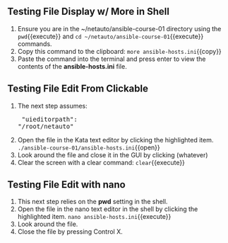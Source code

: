 ## Testing File Display w/ More in Shell

1. Ensure you are in the ~/netauto/ansible-course-01 directory using the `pwd`{{execute}} and `cd ~/netauto/ansible-course-01`{{execute}} commands.
2. Copy this command to the clipboard: `more ansible-hosts.ini`{{copy}}
3. Paste the command into the terminal and press enter to view the contents of the **ansible-hosts.ini** file.

## Testing File Edit From Clickable

1. The next step assumes: <pre>    "uieditorpath": "/root/netauto"</pre>
1. Open the file in the Kata text editor by clicking the highlighted item. `./ansible-course-01/ansible-hosts.ini`{{open}}
1. Look around the file and close it in the GUI by clicking (whatever)
1. Clear the screen with a clear command: `clear`{{execute}}

## Testing File Edit with nano

1. This next step relies on the **pwd** setting in the shell.
2. Open the file in the nano text editor in the shell by clicking the highlighted item. `nano ansible-hosts.ini`{{execute}}
3. Look around the file.
4. Close the file by pressing Control X.
